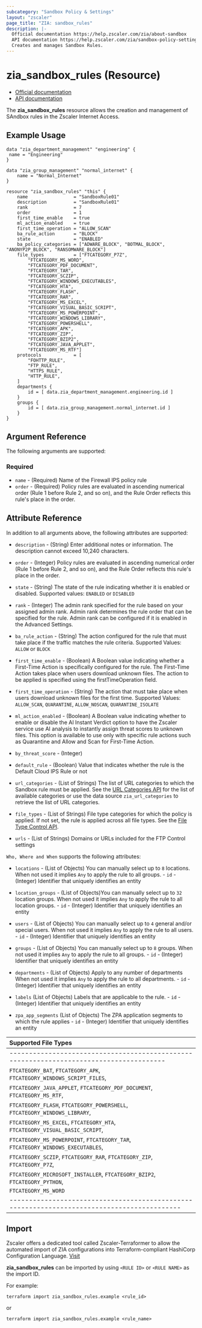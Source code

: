 ```yaml
---
subcategory: "Sandbox Policy & Settings"
layout: "zscaler"
page_title: "ZIA: sandbox_rules"
description: |-
  Official documentation https://help.zscaler.com/zia/about-sandbox
  API documentation https://help.zscaler.com/zia/sandbox-policy-settings#/sandboxRules-get
  Creates and manages Sandbox Rules.
---
```


# zia_sandbox_rules (Resource)

* [Official documentation](https://help.zscaler.com/zia/about-sandbox)
* [API documentation](https://help.zscaler.com/zia/sandbox-policy-settings#/sandboxRules-get)

The **zia_sandbox_rules** resource allows the creation and management of SAndbox rules in the Zscaler Internet Access.

## Example Usage

```hcl
data "zia_department_management" "engineering" {
 name = "Engineering"
}

data "zia_group_management" "normal_internet" {
    name = "Normal_Internet"
}

resource "zia_sandbox_rules" "this" {
    name                 = "SandboxRule01"
    description          = "SandboxRule01"
    rank                 = 7
    order                = 1
    first_time_enable    = true
    ml_action_enabled    = true
    first_time_operation = "ALLOW_SCAN"
    ba_rule_action       = "BLOCK"
    state                = "ENABLED"
    ba_policy_categories = ["ADWARE_BLOCK", "BOTMAL_BLOCK", "ANONYP2P_BLOCK", "RANSOMWARE_BLOCK"]
    file_types           = ["FTCATEGORY_P7Z",
        "FTCATEGORY_MS_WORD",
        "FTCATEGORY_PDF_DOCUMENT",
        "FTCATEGORY_TAR",
        "FTCATEGORY_SCZIP",
        "FTCATEGORY_WINDOWS_EXECUTABLES",
        "FTCATEGORY_HTA",
        "FTCATEGORY_FLASH",
        "FTCATEGORY_RAR",
        "FTCATEGORY_MS_EXCEL",
        "FTCATEGORY_VISUAL_BASIC_SCRIPT",
        "FTCATEGORY_MS_POWERPOINT",
        "FTCATEGORY_WINDOWS_LIBRARY",
        "FTCATEGORY_POWERSHELL",
        "FTCATEGORY_APK",
        "FTCATEGORY_ZIP",
        "FTCATEGORY_BZIP2",
        "FTCATEGORY_JAVA_APPLET",
        "FTCATEGORY_MS_RTF"]
    protocols            = [
        "FOHTTP_RULE",
        "FTP_RULE",
        "HTTPS_RULE",
        "HTTP_RULE",
    ]
    departments {
        id = [ data.zia_department_management.engineering.id ]
    }
    groups {
        id = [ data.zia_group_management.normal_internet.id ]
    }
}
```

## Argument Reference

The following arguments are supported:

### Required

* `name` - (Required) Name of the Firewall IPS policy rule
* `order` - (Required) Policy rules are evaluated in ascending numerical order (Rule 1 before Rule 2, and so on), and the Rule Order reflects this rule's place in the order.

## Attribute Reference

In addition to all arguments above, the following attributes are supported:

* `description` - (String) Enter additional notes or information. The description cannot exceed 10,240 characters.
* `order` - (Integer) Policy rules are evaluated in ascending numerical order (Rule 1 before Rule 2, and so on), and the Rule Order reflects this rule's place in the order.
* `state` - (String) The state of the rule indicating whether it is enabled or disabled. Supported values: `ENABLED` or `DISABLED`
* `rank` - (Integer) The admin rank specified for the rule based on your assigned admin rank. Admin rank determines the rule order that can be specified for the rule. Admin rank can be configured if it is enabled in the Advanced Settings.
* `ba_rule_action` - (String) The action configured for the rule that must take place if the traffic matches the rule criteria. Supported Values: `ALLOW` or `BLOCK`
* `first_time_enable` - (Boolean) A Boolean value indicating whether a First-Time Action is specifically configured for the rule. The First-Time Action takes place when users download unknown files. The action to be applied is specified using the firstTimeOperation field.
* `first_time_operation` - (String) The action that must take place when users download unknown files for the first time. Supported Values: `ALLOW_SCAN`, `QUARANTINE`, `ALLOW_NOSCAN`, `QUARANTINE_ISOLATE`
* `ml_action_enabled` - (Boolean) A Boolean value indicating whether to enable or disable the AI Instant Verdict option to have the Zscaler service use AI analysis to instantly assign threat scores to unknown files. This option is available to use only with specific rule actions such as Quarantine and Allow and Scan for First-Time Action.
* `by_threat_score` - (Integer)
* `default_rule` - (Boolean) Value that indicates whether the rule is the Default Cloud IPS Rule or not

* `url_categories` - (List of Strings) The list of URL categories to which the Sandbox rule must be applied. See the [URL Categories API](https://help.zscaler.com/zia/url-categories#/urlCategories-get) for the list of available categories or use the data source `zia_url_categories` to retrieve the list of URL categories.

* `file_types` - (List of Strings) File type categories for which the policy is applied. If not set, the rule is applied across all file types.
See the [File Type Control API](https://help.zscaler.com/zia/file-type-control-policy#/fileTypeRules-get).

* `urls` - (List of Strings) Domains or URLs included for the FTP Control settings

`Who, Where and When` supports the following attributes:

* `locations` - (List of Objects) You can manually select up to `8` locations. When not used it implies `Any` to apply the rule to all groups.
      - `id` - (Integer) Identifier that uniquely identifies an entity
* `location_groups` - (List of Objects)You can manually select up to `32` location groups. When not used it implies `Any` to apply the rule to all location groups.
      - `id` - (Integer) Identifier that uniquely identifies an entity
* `users` - (List of Objects) You can manually select up to `4` general and/or special users. When not used it implies `Any` to apply the rule to all users.
      - `id` - (Integer) Identifier that uniquely identifies an entity
* `groups` - (List of Objects) You can manually select up to `8` groups. When not used it implies `Any` to apply the rule to all groups.
      - `id` - (Integer) Identifier that uniquely identifies an entity
* `departments` - (List of Objects) Apply to any number of departments When not used it implies `Any` to apply the rule to all departments.
      - `id` - (Integer) Identifier that uniquely identifies an entity

* `labels` (List of Objects) Labels that are applicable to the rule.
      - `id` - (Integer) Identifier that uniquely identifies an entity

* `zpa_app_segments` (List of Objects) The ZPA application segments to which the rule applies
      - `id` - (Integer) Identifier that uniquely identifies an entity

|                              **Supported File Types**                                           |
|:--------------------------------------------------------------------------------------------------------|
|---------------------------------------------------------------------------------------|
| `FTCATEGORY_BAT`, `FTCATEGORY_APK`, `FTCATEGORY_WINDOWS_SCRIPT_FILES`,|
| `FTCATEGORY_JAVA_APPLET`, `FTCATEGORY_PDF_DOCUMENT`, `FTCATEGORY_MS_RTF`,|
| `FTCATEGORY_FLASH`, `FTCATEGORY_POWERSHELL`, `FTCATEGORY_WINDOWS_LIBRARY`,|
| `FTCATEGORY_MS_EXCEL`, `FTCATEGORY_HTA`, `FTCATEGORY_VISUAL_BASIC_SCRIPT`,|
| `FTCATEGORY_MS_POWERPOINT`, `FTCATEGORY_TAR`, `FTCATEGORY_WINDOWS_EXECUTABLES`, |
| `FTCATEGORY_SCZIP`, `FTCATEGORY_RAR`, `FTCATEGORY_ZIP`, `FTCATEGORY_P7Z`,|
| `FTCATEGORY_MICROSOFT_INSTALLER`, `FTCATEGORY_BZIP2`, `FTCATEGORY_PYTHON`,|
| `FTCATEGORY_MS_WORD`|
|-------------------------------------------------------------------------------------------|

## Import

Zscaler offers a dedicated tool called Zscaler-Terraformer to allow the automated import of ZIA configurations into Terraform-compliant HashiCorp Configuration Language.
[Visit](https://github.com/zscaler/zscaler-terraformer)

**zia_sandbox_rules** can be imported by using `<RULE ID>` or `<RULE NAME>` as the import ID.

For example:

```shell
terraform import zia_sandbox_rules.example <rule_id>
```

or

```shell
terraform import zia_sandbox_rules.example <rule_name>
```
